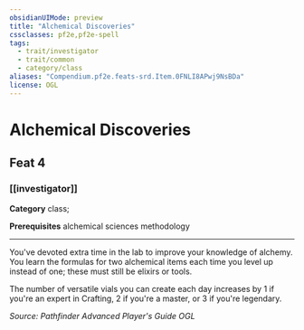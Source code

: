 ```yaml
---
obsidianUIMode: preview
title: "Alchemical Discoveries"
cssclasses: pf2e,pf2e-spell
tags:
  - trait/investigator
  - trait/common
  - category/class
aliases: "Compendium.pf2e.feats-srd.Item.0FNLI8APwj9NsBDa"
license: OGL
---
```

# Alchemical Discoveries
## Feat 4
### [[investigator]]

**Category** class; 



**Prerequisites** alchemical sciences methodology
* * *
You've devoted extra time in the lab to improve your knowledge of alchemy. You learn the formulas for two alchemical items each time you level up instead of one; these must still be elixirs or tools.

The number of versatile vials you can create each day increases by 1 if you're an expert in Crafting, 2 if you're a master, or 3 if you're legendary.

*Source: Pathfinder Advanced Player's Guide*
*OGL*